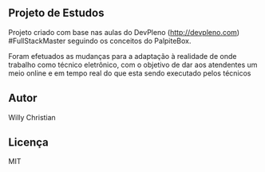 ## Projeto de Estudos

Projeto criado com base nas aulas do DevPleno (http://devpleno.com) #FullStackMaster seguindo os conceitos do PalpiteBox.

Foram efetuados as mudanças para a adaptação à realidade de onde trabalho como técnico eletrônico, com o objetivo de dar aos atendentes um meio online e em tempo real do que esta sendo executado pelos técnicos

## Autor
Willy Christian

## Licença
MIT
